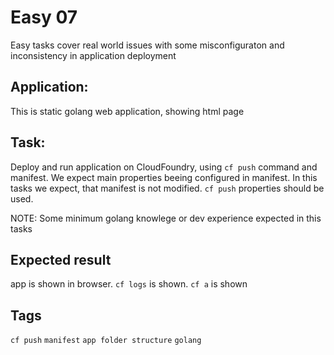 # Easy 07
Easy tasks cover real world issues with some misconfiguraton 
and inconsistency in application deployment

## Application:
This is static golang web application, showing html page 

## Task:
Deploy and run application on CloudFoundry, using `cf push`
command and manifest. We expect main properties beeing configured
in manifest. In this tasks we expect, that manifest is not modified.
`cf push` properties should be used.

NOTE: Some minimum golang knowlege or dev experience expected in this tasks

## Expected result
app is shown in browser. `cf logs` is shown. `cf a` is shown

## Tags
`cf push` `manifest` `app folder structure` `golang`
